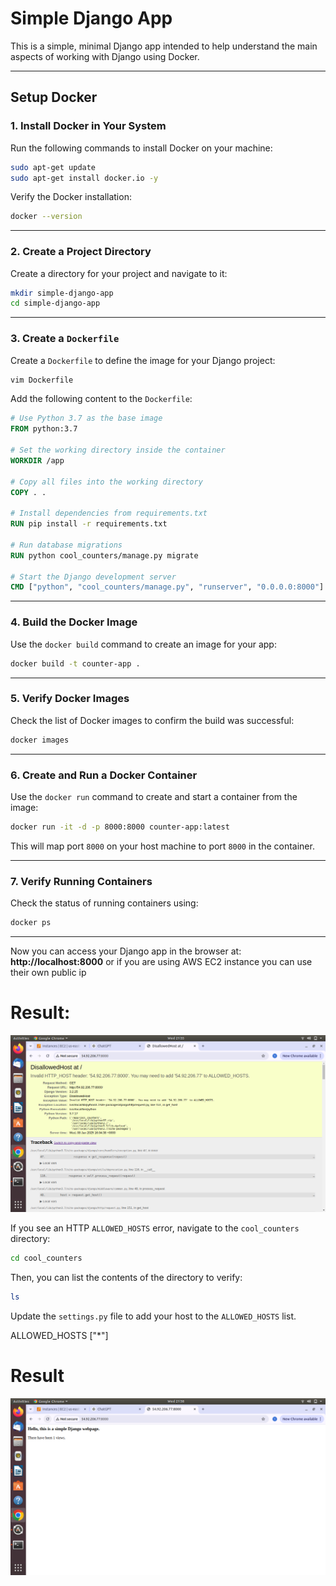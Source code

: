 # Simple Django App

This is a simple, minimal Django app intended to help understand the main aspects of working with Django using Docker.

---

## Setup Docker

### 1. Install Docker in Your System
Run the following commands to install Docker on your machine:

```bash
sudo apt-get update 
sudo apt-get install docker.io -y
```

Verify the Docker installation:
```bash
docker --version
```

---

### 2. Create a Project Directory
Create a directory for your project and navigate to it:

```bash
mkdir simple-django-app
cd simple-django-app
```

---

### 3. Create a `Dockerfile`
Create a `Dockerfile` to define the image for your Django project:

```bash
vim Dockerfile
```

Add the following content to the `Dockerfile`:

```dockerfile
# Use Python 3.7 as the base image
FROM python:3.7

# Set the working directory inside the container
WORKDIR /app

# Copy all files into the working directory
COPY . .

# Install dependencies from requirements.txt
RUN pip install -r requirements.txt

# Run database migrations
RUN python cool_counters/manage.py migrate

# Start the Django development server
CMD ["python", "cool_counters/manage.py", "runserver", "0.0.0.0:8000"]
```

---

### 4. Build the Docker Image
Use the `docker build` command to create an image for your app:

```bash
docker build -t counter-app .
```

---

### 5. Verify Docker Images
Check the list of Docker images to confirm the build was successful:

```bash
docker images
```

---

### 6. Create and Run a Docker Container
Use the `docker run` command to create and start a container from the image:

```bash
docker run -it -d -p 8000:8000 counter-app:latest
```

This will map port `8000` on your host machine to port `8000` in the container.

---

### 7. Verify Running Containers
Check the status of running containers using:

```bash
docker ps
```

---


Now you can access your Django app in the browser at:  
**http://localhost:8000** or  if you are using AWS EC2 instance you can use their own public ip

# Result:
![staticwebsite](image1.png)

If you see an HTTP `ALLOWED_HOSTS` error, navigate to the `cool_counters` directory:

```bash
cd cool_counters
```

Then, you can list the contents of the directory to verify:

```bash
ls
```

Update the `settings.py` file to add your host to the `ALLOWED_HOSTS` list.


ALLOWED_HOSTS  ["*"]

# Result
![staticwebsite](image2.png)





